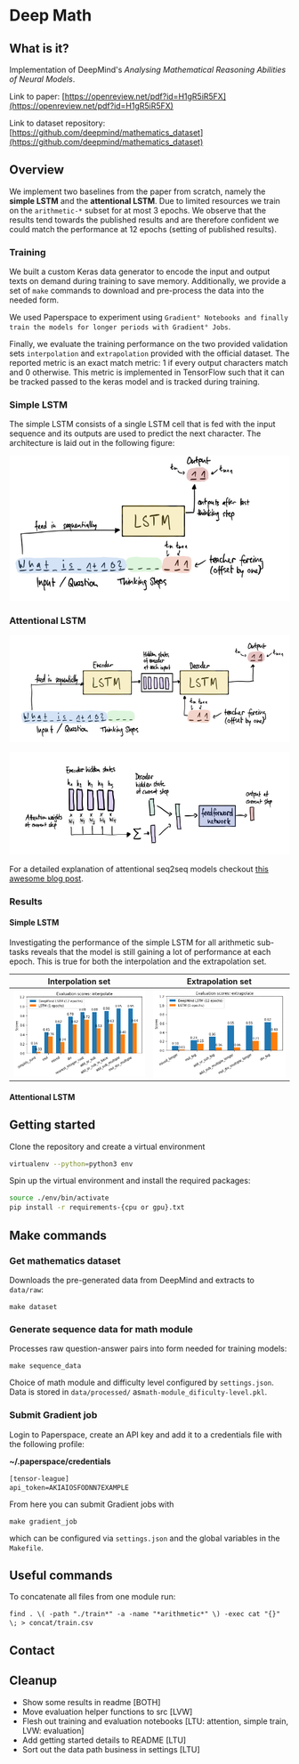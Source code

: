 # Deep Math

## What is it?
Implementation of DeepMind's _Analysing Mathematical Reasoning Abilities of Neural Models_.

Link to paper: [https://openreview.net/pdf?id=H1gR5iR5FX](https://openreview.net/pdf?id=H1gR5iR5FX)

Link to dataset repository: [https://github.com/deepmind/mathematics_dataset](https://github.com/deepmind/mathematics_dataset)


## Overview
We implement two baselines from the paper from scratch, namely the **simple LSTM** and the **attentional LSTM**. Due to limited
resources we train on the `arithmetic-*` subset for at most 3 epochs. We observe that the results tend towards the 
published results and are therefore confident we could match the performance at 12 epochs (setting of published results).

### Training
We built a custom Keras data generator to encode the input and output texts on demand during training to save memory.
Additionally, we provide a set of `make` commands to download and pre-process the data into the needed form.

We used Paperspace to experiment using `Gradient° Notebooks and finally train the models for longer periods with Gradient°
Jobs`.

Finally, we evaluate the training performance on the two provided validation sets `interpolation` and `extrapolation` 
provided with the official dataset. The reported metric is an exact match metric: 1 if every output characters match and
0 otherwise. This metric is implemented in TensorFlow such that it can be tracked passed to the keras model and is
tracked during training.

### Simple LSTM
The simple LSTM consists of a single LSTM cell that is fed with the input sequence and its outputs are used to predict
the next character. The architecture is laid out in the following figure:

![LSTM](figures/simple-lstm.png "Simple LSTM architecture")


### Attentional LSTM

![A-LSTM](figures/attentional-lstm.png "Attentional LSTM architecture")

![A](figures/attention-mechanism.png "Attentional mechanism")

For a detailed explanation of attentional seq2seq models checkout [this awesome blog post](http://jalammar.github.io/visualizing-neural-machine-translation-mechanics-of-seq2seq-models-with-attention/).

### Results

#### Simple LSTM

Investigating the performance of the simple LSTM for all arithmetic sub-tasks reveals that the model
is still gaining a lot of performance at each epoch. This is true for both the interpolation and the extrapolation set.

Interpolation set          |  Extrapolation set
:-------------------------:|:-------------------------:
![](figures/simple-lstm-interp.gif)  |  ![](figures/simple-lstm-extra.gif)

#### Attentional LSTM

## Getting started
Clone the repository and create a virtual environment

```bash
virtualenv --python=python3 env
```

Spin up the virtual environment and install the required packages:

```bash
source ./env/bin/activate
pip install -r requirements-{cpu or gpu}.txt
```

## Make commands

### Get mathematics dataset
Downloads the pre-generated data from DeepMind and extracts to `data/raw`:

```
make dataset
```

### Generate sequence data for math module
Processes raw question-answer pairs into form needed for training models:

```
make sequence_data
```
Choice of math module and difficulty level configured by `settings.json`. Data is stored in `data/processed/` as`math-module_dificulty-level.pkl`.

### Submit Gradient job
Login to Paperspace, create an API key and add it to a credentials file with the following profile:

**~/.paperspace/credentials**

```
[tensor-league]
api_token=AKIAIOSFODNN7EXAMPLE
```

From here you can submit Gradient jobs with

```
make gradient_job
```

which can be configured via `settings.json` and the global variables in the `Makefile`.

## Useful commands

To concatenate all files from one module run:
```
find . \( -path "./train*" -a -name "*arithmetic*" \) -exec cat "{}" \; > concat/train.csv
```

## Contact

## Cleanup
* Show some results in readme [BOTH]
* Move evaluation helper functions to src [LVW]
* Flesh out training and evaluation notebooks [LTU: attention, simple train, LVW: evaluation]
* Add getting started details to README [LTU]
* Sort out the data path business in settings [LTU]
